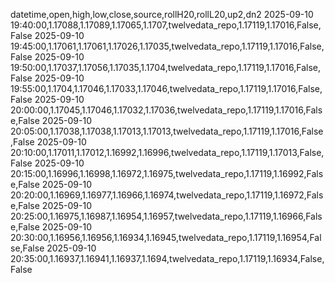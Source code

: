 datetime,open,high,low,close,source,rollH20,rollL20,up2,dn2
2025-09-10 19:40:00,1.17088,1.17089,1.17065,1.1707,twelvedata_repo,1.17119,1.17016,False,False
2025-09-10 19:45:00,1.17061,1.17061,1.17026,1.17035,twelvedata_repo,1.17119,1.17016,False,False
2025-09-10 19:50:00,1.17037,1.17056,1.17035,1.1704,twelvedata_repo,1.17119,1.17016,False,False
2025-09-10 19:55:00,1.1704,1.17046,1.17033,1.17046,twelvedata_repo,1.17119,1.17016,False,False
2025-09-10 20:00:00,1.17045,1.17046,1.17032,1.17036,twelvedata_repo,1.17119,1.17016,False,False
2025-09-10 20:05:00,1.17038,1.17038,1.17013,1.17013,twelvedata_repo,1.17119,1.17016,False,False
2025-09-10 20:10:00,1.17011,1.17012,1.16992,1.16996,twelvedata_repo,1.17119,1.17013,False,False
2025-09-10 20:15:00,1.16996,1.16998,1.16972,1.16975,twelvedata_repo,1.17119,1.16992,False,False
2025-09-10 20:20:00,1.16969,1.16977,1.16966,1.16974,twelvedata_repo,1.17119,1.16972,False,False
2025-09-10 20:25:00,1.16975,1.16987,1.16954,1.16957,twelvedata_repo,1.17119,1.16966,False,False
2025-09-10 20:30:00,1.16956,1.16956,1.16934,1.16945,twelvedata_repo,1.17119,1.16954,False,False
2025-09-10 20:35:00,1.16937,1.16941,1.16937,1.1694,twelvedata_repo,1.17119,1.16934,False,False
